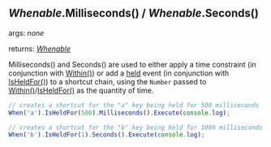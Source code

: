 ## *Whenable*.Milliseconds() / *Whenable*.Seconds()

args: *none*

returns: [*Whenable*](../../types/Whenable)

Milliseconds() and Seconds() are used to either apply a time constraint (in conjunction with [Within()](./Within.md)) or add a [held](../../events#held) event (in conjunction with [IsHeldFor()](./IsHeldFor)) to a shortcut chain, using the `Number` passed to [Within()](./Within.md)/[IsHeldFor()](./IsHeldFor.md) as the quantity of time.

```javascript
// creates a shortcut for the "a" key being held for 500 milliseconds
When('a').IsHeldFor(500).Milliseconds().Execute(console.log);

// creates a shortcut for the "b" key being held for 1000 milliseconds
When('b').IsHeldFor(1).Seconds().Execute(console.log);
```